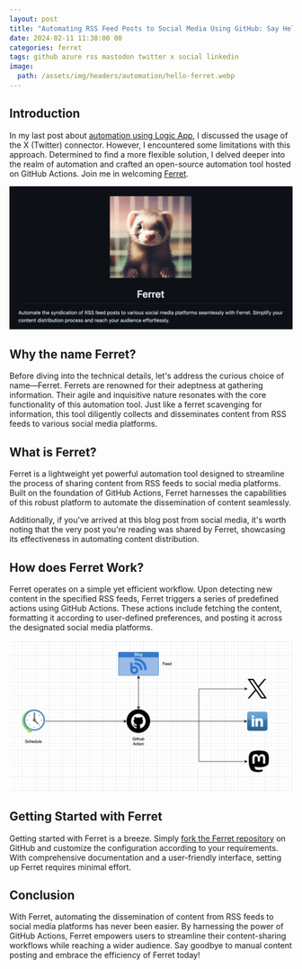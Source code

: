 ```yaml
---
layout: post
title: "Automating RSS Feed Posts to Social Media Using GitHub: Say Hello To Ferret"
date: 2024-02-11 11:38:00 00
categories: ferret
tags: github azure rss mastodon twitter x social linkedin
image:
  path: /assets/img/headers/automation/hello-ferret.webp
---
```


## Introduction

In my last post about [automation using Logic App](/posts/auto-post-RSS-feed-to-twitter-and-mastodon-using-logicapps/), I discussed the usage of the X (Twitter) connector. However, I encountered some limitations with this approach. Determined to find a more flexible solution, I delved deeper into the realm of automation and crafted an open-source automation tool hosted on GitHub Actions. Join me in welcoming [Ferret](https://github.com/bitesinbyte/ferret).

![ferret](/assets/img/posts/automation/ferret.webp)

## Why the name Ferret?

Before diving into the technical details, let's address the curious choice of name—Ferret. Ferrets are renowned for their adeptness at gathering information. Their agile and inquisitive nature resonates with the core functionality of this automation tool. Just like a ferret scavenging for information, this tool diligently collects and disseminates content from RSS feeds to various social media platforms.

## What is Ferret?

Ferret is a lightweight yet powerful automation tool designed to streamline the process of sharing content from RSS feeds to social media platforms. Built on the foundation of GitHub Actions, Ferret harnesses the capabilities of this robust platform to automate the dissemination of content seamlessly.

Additionally, if you've arrived at this blog post from social media, it's worth noting that the very post you're reading was shared by Ferret, showcasing its effectiveness in automating content distribution.

## How does Ferret Work?

Ferret operates on a simple yet efficient workflow. Upon detecting new content in the specified RSS feeds, Ferret triggers a series of predefined actions using GitHub Actions. These actions include fetching the content, formatting it according to user-defined preferences, and posting it across the designated social media platforms.

![ferret-work](/assets/img/posts/automation/ferret-worl.webp)

## Getting Started with Ferret

Getting started with Ferret is a breeze. Simply [fork the Ferret repository](https://github.com/bitesinbyte/ferret/fork) on GitHub and customize the configuration according to your requirements. With comprehensive documentation and a user-friendly interface, setting up Ferret requires minimal effort.

## Conclusion

With Ferret, automating the dissemination of content from RSS feeds to social media platforms has never been easier. By harnessing the power of GitHub Actions, Ferret empowers users to streamline their content-sharing workflows while reaching a wider audience. Say goodbye to manual content posting and embrace the efficiency of Ferret today!
